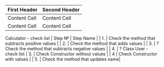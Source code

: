 | First Header  | Second Header |
| ------------- | ------------- |
| Content Cell  | Content Cell  |
| Content Cell  | Content Cell  |


Calculator - check list
| Step № |         Step Name                           |
| 1. | Check the method that subtracts positive values |
| 2. | Check the method that adds values               |
| 3. | ? Check the method that subtracts negative values |
| 4. | ?
Class User - check list
| 3. | Check Constructor without values      |
| 4  | Check Constructor with values  |
| 5. | Check the method that updates name|
